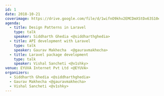 ```yaml
---
id: 1
date: 2018-10-21
coverimage: https://drive.google.com/file/d/1wifnO9khv2EMCDmXStDx63S10eT442Zz/preview
agenda:
  - title: Design Patterns in Laravel
    type: talk
    speaker: Siddharth Ghedia <@siddharthghedia>
  - title: API development with Laravel
    type: talk
    speaker: Gaurav Makhecha  <@gauravmakhecha>
  - title: Laravel package development
    type: talk
    speaker: Vishal Sancheti <@v1shky>
venue: EYUVA Internet Pvt Ltd <@EYUVA>
organizers:
  - Siddharth Ghedia <@siddharthghedia>
  - Gaurav Makhecha <@gauravmakhecha>
  - Vishal Sancheti <@v1shky>
---
```

